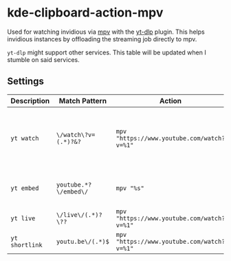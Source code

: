 # kde-clipboard-action-mpv

Used for watching invidious via [mpv](https://github.com/mpv-player/mpv) with the [yt-dlp](https://github.com/yt-dlp/yt-dlp) plugin.  This helps invidious instances by offloading the streaming job directly to mpv.

`yt-dlp` might support other services.  This table will be updated when I stumble on said services.



##  Settings

| Description | Match Pattern | Action |  Comments |
|---|---|---|---|
| `yt watch`  | `\/watch\?v=(.*)?&?`  |  `mpv "https://www.youtube.com/watch?v=%1" `  | most commonly used endpoint. typically seen in the url  |
| `yt embed`  | `youtube.*?\/embed\/`  |  `mpv "%s"`  | used for embedding videos in sites  |
| `yt live`  |  `\/live\/(.*)?\??`  |  `mpv "https://www.youtube.com/watch?v=%1" `  | used for livestreaming  |
| `yt shortlink`  |  `youtu.be\/(.*)$`  |  `mpv "https://www.youtube.com/watch?v=%1" `  |  shortlinked for sharing  | |